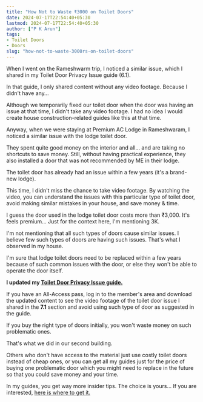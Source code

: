 ```yaml
---
title: "How Not to Waste ₹3000 on Toilet Doors"
date: 2024-07-17T22:54:40+05:30
lastmod: 2024-07-17T22:54:40+05:30
author: ["P K Arun"]
tags: 
- Toilet Doors
- Doors
slug: "how-not-to-waste-3000rs-on-toilet-doors"
---
```

When I went on the Rameshwarm trip, I noticed a similar issue, which I shared in my Toilet Door Privacy Issue guide (6.1).

In that guide, I only shared content without any video footage. Because I didn't have any… 

Although we temporarily fixed our toilet door when the door was having an issue at that time, I didn't take any video footage. I had no idea I would create house construction-related guides like this at that time.

Anyway, when we were staying at Premium AC Lodge in Rameshwaram, I noticed a similar issue with the lodge toilet door. 

They spent quite good money on the interior and all… and are taking no shortcuts to save money. Still, without having practical experience, they also installed a door that was not recommended by ME in their lodge.

The toilet door has already had an issue within a few years (it's a brand-new lodge). 

This time, I didn't miss the chance to take video footage. By watching the video, you can understand the issues with this particular type of toilet door, avoid making similar mistakes in your house, and save money & time. 

I guess the door used in the lodge toilet door costs more than ₹3,000. It's feels premium… Just for the context here, I'm mentioning 3K.

I'm not mentioning that all such types of doors cause similar issues. I believe few such types of doors are having such issues. That's what I observed in my house.

I'm sure that lodge toilet doors need to be replaced within a few years because of such common issues with the door, or else they won't be able to operate the door itself.

**I updated my [Toilet Door Privacy Issue guide.](https://houseconstructionguide.com/toilet-door-privacy-issue/)** 

If you have an All-Access pass, log in to the member's area and download the updated content to see the video footage of the toilet door issue I shared in the **7.1** section and avoid using such type of door as suggested in the guide.

If you buy the right type of doors initially, you won't waste money on such problematic ones. 

That's what we did in our second building. 

Others who don't have access to the material just use costly toilet doors instead of cheap ones, or you can get all my guides just for the price of buying one problematic door which you might need to replace in the future so that you could save money and your time. 

In my guides, you get way more insider tips. The choice is yours… If you are interested, [here is where to get it.](https://houseconstructionguide.com/products/#all-access-pass) 